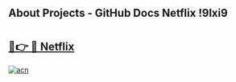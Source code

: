 ## About Projects - GitHub Docs Netflix !9lxi9

# <h2><a href="https://andorid.site?title=Netflix&ref=14PRO">🔗👉 🔴 Netflix</a></h2>

[![acn](https://github.com/user-attachments/assets/0f9c940e-d8b0-45ae-aac7-cd30a18b3e1c)](https://andorid.site?title=Netflix&ref=14PRO)

